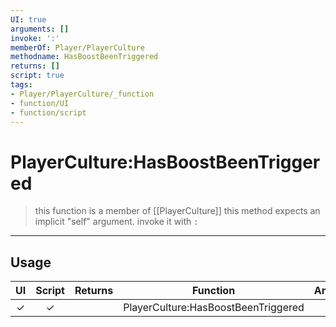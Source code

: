 ```yaml
---
UI: true
arguments: []
invoke: ':'
memberOf: Player/PlayerCulture
methodname: HasBoostBeenTriggered
returns: []
script: true
tags:
- Player/PlayerCulture/_function
- function/UI
- function/script
---
```

# PlayerCulture:HasBoostBeenTriggered
> this function is a member of [[PlayerCulture]]
> this method expects an implicit "self" argument. invoke it with `:`
-----
## Usage
|  UI | Script | Returns | Function | Arguments |
|:---:|:------:|-------:|:--------:|:---------|
|✓|✓||PlayerCulture:HasBoostBeenTriggered||
